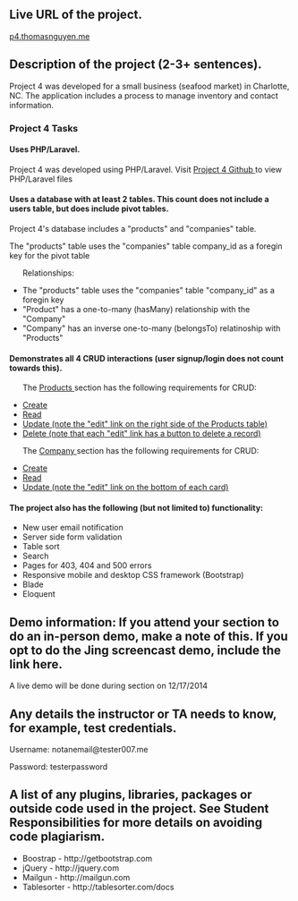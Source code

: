 <h2> Live URL of the project. </h2>
<p> <a href="p4.thomasnguyen.me"> p4.thomasnguyen.me </a> <p>




<h2> Description of the project (2-3+ sentences). </h2>

<p> Project 4 was developed for a small business (seafood market) in Charlotte, NC. The application includes a process to manage inventory and contact information.</p>


<h3> Project 4 Tasks </h3>

<h4>Uses PHP/Laravel.</h4>
<p> Project 4 was developed using PHP/Laravel. Visit <a href="https://github.com/thomasnguyen704/p4"> Project 4 Github </a> to view PHP/Laravel files </p>

<h4>Uses a database with at least 2 tables. This count does not include a users table, but does include pivot tables.</h4>
<p> Project 4's database includes a "products" and "companies" table. </p>
<p> The "products" table uses the "companies" table company_id as a foregin key for the pivot table </p>
<ul> <p> Relationships: </p>
	<li> The "products" table uses the "companies" table "company_id" as a foregin key</li>
	<li> "Product" has a one-to-many (hasMany) relationship with the "Company" </li>
	<li> "Company" has an inverse one-to-many (belongsTo) relatinoship with "Products" </li>
</ul>

<h4> Demonstrates all 4 CRUD interactions (user signup/login does not count towards this). </h4>
<ul> <p> The <a href="p4.thomasnguyen.me/product"> Products </a> section has the following requirements for CRUD: </p>
	<li> <a href="p4.thomasnguyen.me/product/create"> Create </a></li>
	<li> <a href="p4.thomasnguyen.me/product"> Read </a></li>
	<li> <a href="p4.thomasnguyen.me/product/"> Update (note the "edit" link on the right side of the Products table) </a> </li>
	<li> <a href="p4.thomasnguyen.me/product/edit/1"> Delete (note that each "edit" link has a button to delete a record) </a> </li>
</ul>
<ul> <p> The <a href="p4.thomasnguyen.me/company"> Company </a> section has the following requirements for CRUD: </p>
	<li><a href="http://p4.thomasnguyen.me/company/create"> Create </a></li>
	<li><a href="http://p4.thomasnguyen.me/company/"> Read </a></li>
	<li><a href="http://p4.thomasnguyen.me/company/"> Update (note the "edit" link on the bottom of each card) </a></li>
</ul>

<h4> The project also has the following (but not limited to) functionality: </h4>
	<ul>
		<li> New user email notification </li>
		<li> Server side form validation </li>
		<li> Table sort </li>
		<li> Search </li>
		<li> Pages for 403, 404 and 500 errors </li>
		<li> Responsive mobile and desktop CSS framework (Bootstrap) </li>
		<li> Blade </li>
		<li> Eloquent </li>
	</ul>





<h2> Demo information: If you attend your section to do an in-person demo, make a note of this. If you opt to do the Jing screencast demo, include the link here. </h2>
<p> A live demo will be done during section on 12/17/2014 </p>



<h2> Any details the instructor or TA needs to know, for example, test credentials. </h2>
<p> Username: notanemail@tester007.me </p>
<p> Password: testerpassword </p>



<h2> A list of any plugins, libraries, packages or outside code used in the project. See Student Responsibilities for more details on avoiding code plagiarism. </h2>
<ul>
	<li> Boostrap - http://getbootstrap.com </li>
	<li> jQuery - http://jquery.com </li>
	<li> Mailgun - http://mailgun.com </li>
	<li> Tablesorter - http://tablesorter.com/docs </li>
</ul>


